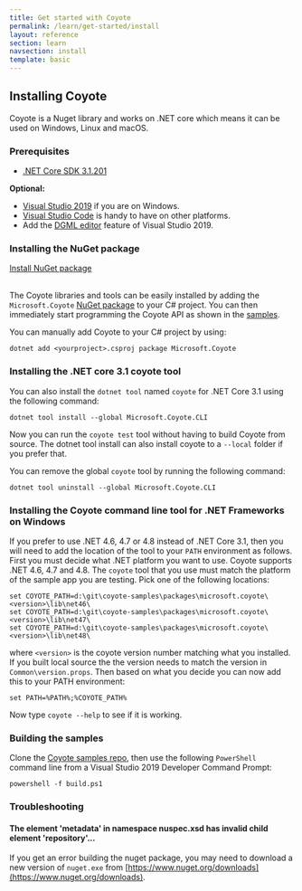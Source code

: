 ```yaml
---
title: Get started with Coyote
permalink: /learn/get-started/install
layout: reference
section: learn
navsection: install
template: basic
---
```


## Installing Coyote

Coyote is a Nuget library and works on .NET core which means it can be used on Windows, Linux and
macOS.

### Prerequisites
- [.NET Core SDK 3.1.201](https://dotnet.microsoft.com/download/dotnet-core)

**Optional:**
- [Visual Studio 2019](https://docs.microsoft.com/en-us/visualstudio/install/install-visual-studio)
if you are on Windows.
- [Visual Studio Code](https://code.visualstudio.com/Download) is handy to have on other platforms.
- Add the [DGML editor](../tools/dgml) feature of Visual Studio 2019.


### Installing the NuGet package

<div>
<a href="https://www.nuget.org/packages/Microsoft.Coyote/" class="btn btn-primary mt-20 mr-30" target="_blank">Install NuGet package</a>
<br/>
<br/>
</div>

The Coyote libraries and tools can be easily installed by adding the `Microsoft.Coyote` [NuGet
package](https://www.nuget.org/packages/Microsoft.Coyote/) to your C# project. You can then
immediately start programming the Coyote API as shown in the
[samples](http://github.com/microsoft/coyote-samples).

You can manually add Coyote to your C# project by using:

```
dotnet add <yourproject>.csproj package Microsoft.Coyote
```

### Installing the .NET core 3.1 coyote tool

You can also install the `dotnet tool` named `coyote` for .NET Core 3.1 using the following command:

```
dotnet tool install --global Microsoft.Coyote.CLI
```

Now you can run the `coyote test` tool without having to build Coyote from source.  The dotnet tool install can also install coyote to a `--local` folder if you prefer that.

You can remove the global `coyote` tool by running the following command:

```
dotnet tool uninstall --global Microsoft.Coyote.CLI
```

### Installing the Coyote command line tool for .NET Frameworks on Windows

If you prefer to use .NET 4.6, 4.7 or 4.8 instead of .NET Core 3.1, then you will need to add the
location of the tool to your `PATH` environment as follows.  First you must decide what .NET
platform you want to use.  Coyote supports .NET 4.6, 4.7 and 4.8.  The `coyote` tool that
you use must match the platform of the sample app you are testing.  Pick one of the following
locations:

```
set COYOTE_PATH=d:\git\coyote-samples\packages\microsoft.coyote\<version>\lib\net46\
set COYOTE_PATH=d:\git\coyote-samples\packages\microsoft.coyote\<version>\lib\net47\
set COYOTE_PATH=d:\git\coyote-samples\packages\microsoft.coyote\<version>\lib\net48\
```

where `<version>` is the coyote version number matching what you installed.
If you built local source the the version needs to match the version in `Common\version.props`.
Then based on what you decide you can now add this to your PATH environment:

```
set PATH=%PATH%;%COYOTE_PATH%
```

Now type `coyote --help` to see if it is working.

### Building the samples

Clone the [Coyote samples repo](http://github.com/microsoft/coyote-samples), then use the following
`PowerShell` command line from a Visual Studio 2019 Developer Command Prompt:

```
powershell -f build.ps1
```

### Troubleshooting

#### The element 'metadata' in namespace nuspec.xsd has invalid child element 'repository'...

If you get an error building the nuget package, you may need to download
a new version of `nuget.exe` from [https://www.nuget.org/downloads](https://www.nuget.org/downloads).
